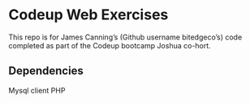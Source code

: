  # Codeup Web Exercises

This repo is for James Canning’s (Github username bitedgeco’s) code completed as part of the Codeup bootcamp Joshua co-hort.

## Dependencies

Mysql client
PHP 

